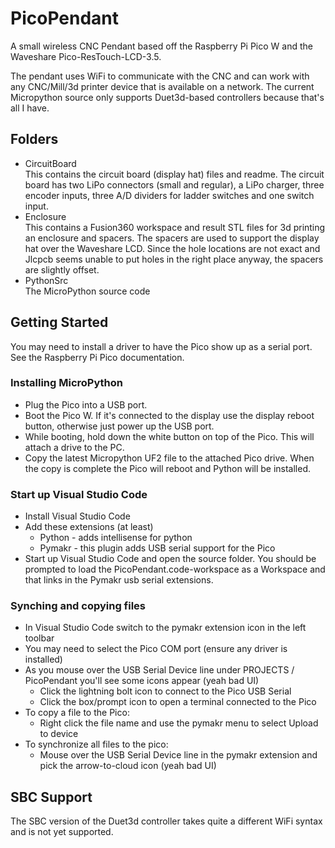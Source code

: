 # PicoPendant
A small wireless CNC Pendant based off the Raspberry Pi Pico W and the Waveshare Pico-ResTouch-LCD-3.5. 

The pendant uses WiFi to communicate with the CNC and can work with any CNC/Mill/3d printer device that is available on a network. The current Micropython source only supports Duet3d-based controllers because that's all I have.

## Folders
* CircuitBoard<br>This contains the circuit board (display hat) files and readme. The circuit board has two LiPo connectors (small and regular), a LiPo charger, three encoder inputs, three A/D dividers for ladder switches and one switch input.
* Enclosure<br>This contains a Fusion360 workspace and result STL files for 3d printing an enclosure and spacers. The spacers are used to support the display hat over the Waveshare LCD. Since the hole locations are not exact and Jlcpcb seems unable to put holes in the right place anyway, the spacers are slightly offset.
* PythonSrc<br>The MicroPython source code

## Getting Started

You may need to install a driver to have the Pico show up as a serial port. See the Raspberry Pi Pico documentation.

### Installing MicroPython
* Plug the Pico into a USB port.
* Boot the Pico W. If it's connected to the display use the display reboot button, otherwise just power up the USB port.
* While booting, hold down the white button on top of the Pico. This will attach a drive to the PC.
* Copy the latest Micropython UF2 file to the attached Pico drive. When the copy is complete the Pico will reboot and Python will be installed.

### Start up Visual Studio Code
* Install Visual Studio Code
* Add these extensions (at least)
  * Python - adds intellisense for python
  * Pymakr - this plugin adds USB serial support for the Pico
* Start up Visual Studio Code and open the source folder. You should be prompted to load the PicoPendant.code-workspace as a Workspace and that links in the Pymakr usb serial extensions.

### Synching and copying files
* In Visual Studio Code switch to the pymakr extension icon in the left toolbar
* You may need to select the Pico COM port (ensure any driver is installed)
* As you mouse over the USB Serial Device line under PROJECTS / PicoPendant you'll see some icons appear (yeah bad UI)
  * Click the lightning bolt icon to connect to the Pico USB Serial
  * Click the box/prompt icon to open a terminal connected to the Pico
* To copy a file to the Pico:
  * Right click the file name and use the pymakr menu to select Upload to device
* To synchronize all files to the pico:
  * Mouse over the USB Serial Device line in the pymakr extension and pick the arrow-to-cloud icon (yeah bad UI)

## SBC Support
The SBC version of the Duet3d controller takes quite a different WiFi syntax and is not yet supported.
